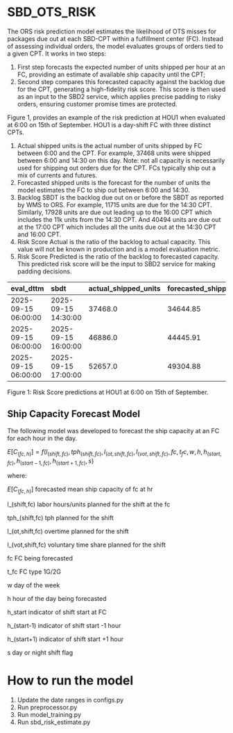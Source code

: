# SBD_OTS_RISK
The ORS risk prediction model estimates the likelihood of OTS misses for packages due out at each SBD-CPT within a fulfillment center (FC). Instead of assessing individual orders, the model evaluates groups of orders tied to a given CPT. It works in two steps: 
1. First step forecasts the expected number of units shipped per hour at an FC, providing an estimate of available ship capacity until the CPT;
2. Second step compares this forecasted capacity against the backlog due for the CPT, generating a high-fidelity risk score. This score is then used as an input to the SBD2 service, which applies precise padding to risky orders, ensuring customer promise times are protected.


Figure 1, provides an example of the risk prediction at HOU1 when evaluated at 6:00 on 15th of September. HOU1 is a day-shift FC with three distinct CPTs. 
1. Actual shipped units is the actual number of units shipped by FC between 6:00 and the CPT. For example, 37468 units were shipped between 6:00 and 14:30 on this day. Note: not all capacity is necessarily used for shipping out orders due for the CPT. FCs typically ship out a mix of currents and futures.
2. Forecasted shipped units is the forecast for the number of units the model estimates the FC to ship out between 6:00 and 14:30.
3. Backlog SBDT is the backlog due out on or before the SBDT as reported by WMS to ORS. For example, 11715 units are due for the 14:30 CPT. Similarly, 17928 units are due out leading up to the 16:00 CPT which includes the 11k units from the 14:30 CPT. And 40494 units are due out at the 17:00 CPT which includes all the units due out at the 14:30 CPT and 16:00 CPT.
4. Risk Score Actual is the ratio of the backlog to actual capacity. This value will not be known in production and is a model evaluation metric.
5. Risk Score Predicted is the ratio of the backlog to forecasted capacity. This predicted risk score will be the input to SBD2 service for making padding decisions.

| eval_dttm          | sbdt            | actual_shipped_units   | forecasted_shipped_units   | backlog_sbdt   | risk_score_actual   | risk_score_predicted   |
|:-------------------|:----------------|:-----------|:-----------|:-----------|:-----------|:-----------|
|2025-09-15 06\:00\:00|2025-09-15 14\:30\:00|37468.0|34644.85|11715|31.26|33.81|
|2025-09-15 06\:00\:00|2025-09-15 16\:00\:00|46886.0|44445.91|17928|38.23|40.33|
|2025-09-15 06\:00\:00|2025-09-15 17\:00\:00|52657.0|49304.88|40494|76.90|82.13|

Figure 1: Risk Score predictions at HOU1 at 6:00 on 15th of September.


## Ship Capacity Forecast Model
The following model was developed to forecast the ship capacity at an FC for each hour in the day.

$E[C_(fc,h)]=f(l_(shift,fc),tph_(shift,fc),l_(ot,shift,fc),l_(vot,shift,fc),fc,t_fc,w,h,h_(start,fc),h_(start-1,fc),h_(start+1,fc),s)$

where:

$E[C_(fc,h)]$ forecasted mean ship capacity of fc at hr

l_(shift,fc) labor hours/units planned for the shift at the fc

tph_(shift,fc) tph planned for the shift

l_(ot,shift,fc) overtime planned for the shift

l_(vot,shift,fc) voluntary time share planned for the shift

fc FC being forecasted

t_fc FC type 1G/2G

w day of the week

h hour of the day being forecasted

h_start   indicator of shift start at FC

h_(start-1) indicator of shift start -1 hour

h_(start+1) indicator of shift start +1 hour

s day or night shift flag

# How to run the model
1. Update the date ranges in configs.py
2. Run preprocessor.py
3. Run model_training.py
4. Run sbd_risk_estimate.py







